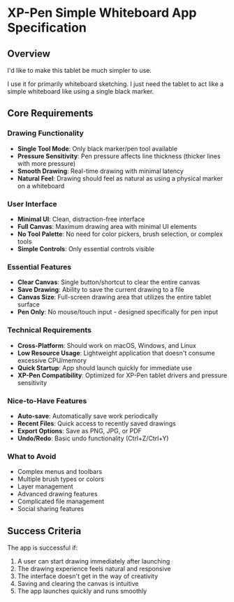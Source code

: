 # XP-Pen Simple Whiteboard App Specification

## Overview

I'd like to make this tablet be much simpler to use.

I use it for primarily whiteboard sketching. I just need the tablet to act like a simple whiteboard like using a single black marker.

## Core Requirements

### Drawing Functionality

- **Single Tool Mode**: Only black marker/pen tool available
- **Pressure Sensitivity**: Pen pressure affects line thickness (thicker lines with more pressure)
- **Smooth Drawing**: Real-time drawing with minimal latency
- **Natural Feel**: Drawing should feel as natural as using a physical marker on a whiteboard

### User Interface

- **Minimal UI**: Clean, distraction-free interface
- **Full Canvas**: Maximum drawing area with minimal UI elements
- **No Tool Palette**: No need for color pickers, brush selection, or complex tools
- **Simple Controls**: Only essential controls visible

### Essential Features

- **Clear Canvas**: Single button/shortcut to clear the entire canvas
- **Save Drawing**: Ability to save the current drawing to a file
- **Canvas Size**: Full-screen drawing area that utilizes the entire tablet surface
- **Pen Only**: No mouse/touch input - designed specifically for pen input

### Technical Requirements

- **Cross-Platform**: Should work on macOS, Windows, and Linux
- **Low Resource Usage**: Lightweight application that doesn't consume excessive CPU/memory
- **Quick Startup**: App should launch quickly for immediate use
- **XP-Pen Compatibility**: Optimized for XP-Pen tablet drivers and pressure sensitivity

### Nice-to-Have Features

- **Auto-save**: Automatically save work periodically
- **Recent Files**: Quick access to recently saved drawings
- **Export Options**: Save as PNG, JPG, or PDF
- **Undo/Redo**: Basic undo functionality (Ctrl+Z/Ctrl+Y)

### What to Avoid

- Complex menus and toolbars
- Multiple brush types or colors
- Layer management
- Advanced drawing features
- Complicated file management
- Social sharing features

## Success Criteria

The app is successful if:

1. A user can start drawing immediately after launching
2. The drawing experience feels natural and responsive
3. The interface doesn't get in the way of creativity
4. Saving and clearing the canvas is intuitive
5. The app launches quickly and runs smoothly